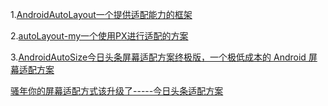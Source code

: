 1.[AndroidAutoLayout一个提供适配能力的框架]( https://github.com/hongyangAndroid/AndroidAutoLayout)



2.[autoLayout-my一个使用PX进行适配的方案](https://blog.csdn.net/lmj623565791/article/details/45460089)


3.[AndroidAutoSize今日头条屏幕适配方案终极版，一个极低成本的 Android 屏幕适配方案](https://github.com/JessYanCoding/AndroidAutoSize)

[骚年你的屏幕适配方式该升级了-----今日头条适配方案](https://www.jianshu.com/p/55e0fca23b4f?utm_source=oschina-app)




